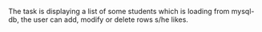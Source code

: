 The task is displaying a list of some students which is loading from mysql-db,
the user can add, modify or delete rows s/he likes.
